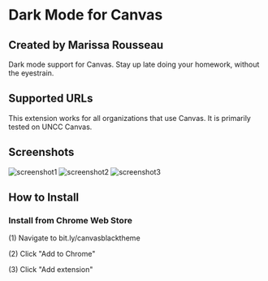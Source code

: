 # Dark Mode for Canvas
## Created by Marissa Rousseau
Dark mode support for Canvas. Stay up late doing your homework, without the eyestrain.
 ## Supported URLs
This extension works for all organizations that use Canvas.  It is primarily tested on UNCC Canvas.
 ## Screenshots
 ![screenshot1](https://marissa.page/res/canvas/screenshot1.png)
 ![screenshot2](https://marissa.page/res/canvas/screenshot2.png)
 ![screenshot3](https://marissa.page/res/canvas/screenshot3.png)

 ## How to Install
 ### Install from Chrome Web Store
 (1) Navigate to bit.ly/canvasblacktheme

 (2) Click "Add to Chrome"

 (3) Click "Add extension"
